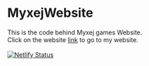 # MyxejWebsite
This is the code behind Myxej games Website.<br>
Click on the website <a href="https://myxejgames.netlify.com/" target="_blank">link</a> to go to my website.
<br><br>
[![Netlify Status](https://api.netlify.com/api/v1/badges/e6ca8d99-2c52-4e12-8fff-4b28799e98a8/deploy-status)](https://app.netlify.com/sites/myxejgames/deploys)
